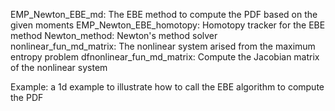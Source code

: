 EMP_Newton_EBE_md: The EBE method to compute the PDF based on the given moments
EMP_Newton_EBE_homotopy: Homotopy tracker for the EBE method
Newton_method: Newton's method solver
nonlinear_fun_md_matrix: The nonlinear system arised from the maximum entropy problem
dfnonlinear_fun_md_matrix: Compute the Jacobian matrix of the nonlinear system


Example: a 1d example to illustrate how to call the EBE algorithm to compute the PDF
